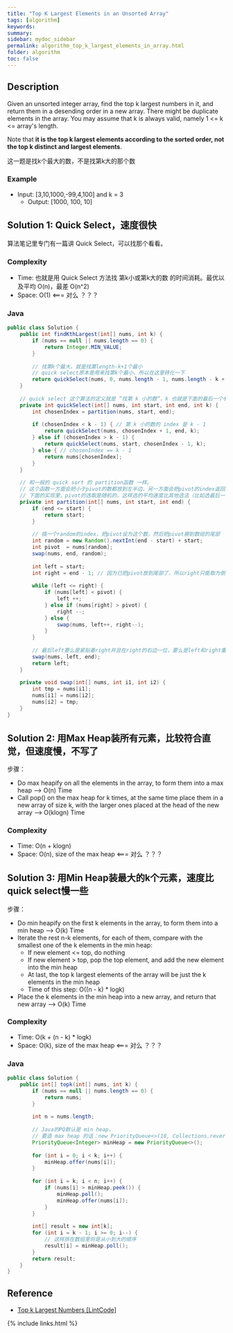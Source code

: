 ```yaml
---
title: "Top K Largest Elements in an Unsorted Array"
tags: [algorithm]
keywords:
summary:
sidebar: mydoc_sidebar
permalink: algorithm_top_k_largest_elements_in_array.html
folder: algorithm
toc: false
---
```


## Description
Given an unsorted integer array, find the top k largest numbers in it, and return them in a desending order in a new array.
There might be duplicate elements in the array.
You may assume that k is always valid, namely 1 <= k <= array's length.

Note that **it is the top k largest elements according to the sorted order, not the top k distinct and largest elements**.

这一题是找k个最大的数，不是找第k大的那个数

### Example
* Input: [3,10,1000,-99,4,100] and k = 3
  * Output: [1000, 100, 10]

## Solution 1: Quick Select，速度很快
算法笔记里专门有一篇讲 Quick Select，可以找那个看看。

### Complexity
* Time: 也就是用 Quick Select 方法找 第k小或第k大的数 的时间消耗。最优以及平均 O(n)，最差 O(n^2)
* Space: O(1) <=== 对么 ？？？

### Java
```java
public class Solution {
    public int findKthLargest(int[] nums, int k) {
        if (nums == null || nums.length == 0) {
            return Integer.MIN_VALUE;
        }
        
        // 找第k个最大，就是找第length-k+1个最小
        // quick select原本是用来找第k个最小，所以在这里转化一下
        return quickSelect(nums, 0, nums.length - 1, nums.length - k + 1);
    }
    
    // quick select 这个算法的定义就是 “找第 k 小的数”，k 也就是下面的最后一个参数
    private int quickSelect(int[] nums, int start, int end, int k) {
        int chosenIndex = partition(nums, start, end);
        
        if (chosenIndex < k - 1) { // 第 k 小的数的 index 是 k - 1
            return quickSelect(nums, chosenIndex + 1, end, k);
        } else if (chosenIndex > k - 1) {
            return quickSelect(nums, start, chosenIndex - 1, k);
        } else { // chosenIndex == k - 1
            return nums[chosenIndex];
        }
    }
    
    // 和一般的 quick sort 的 partition函数 一样。
    // 这个函数一方面会把小于pivot的数都放到左半边，另一方面会把pivot的index返回来。
    // 下面的实现里，pivot的选取是随机的，这样选的平均速度比其他选法（比如选最后一个元素）高很多！
    private int partition(int[] nums, int start, int end) {
        if (end <= start) {
            return start;
        }
        
        // 搞一个random的index，把pivot设为这个数，然后把pivot挪到数组的尾部
        int random = new Random().nextInt(end - start) + start;
        int pivot  = nums[random];
        swap(nums, end, random);
        
        int left = start;
        int right = end - 1; // 因为已把pivot放到尾部了，所以right只能取为倒数第二个
        
        while (left <= right) {
            if (nums[left] < pivot) {
                left ++;
            } else if (nums[right] > pivot) {
                right --;
            } else {
                swap(nums, left++, right--);
            }
        }
        
        // 最后left要么是紧贴着right并且在right的右边一位，要么是left和right重合
        swap(nums, left, end);
        return left;
    }
    
    private void swap(int[] nums, int i1, int i2) {
        int tmp = nums[i1];
        nums[i1] = nums[i2];
        nums[i2] = tmp;
    }
}
```

## Solution 2: 用Max Heap装所有元素，比较符合直觉，但速度慢，不写了
步骤：
* Do max heapify on all the elements in the array, to form them into a max heap --> O(n) Time
* Call pop() on the max heap for k times, at the same time place them in a new array of size k, with the larger ones placed at the head of the new array --> O(klogn) Time

### Complexity
* Time: O(n + klogn)
* Space: O(n), size of the max heap <=== 对么 ？？？


## Solution 3: 用Min Heap装最大的k个元素，速度比quick select慢一些
步骤：
* Do min heapify on the first k elements in the array, to form them into a min heap --> O(k) Time
* Iterate the rest n-k elements, for each of them, compare with the smallest one of the k elements in the min heap:
  * If new element <= top, do nothing
  * If new element > top, pop the top element, and add the new element into the min heap
  * At last, the top k largest elements of the array will be just the k elements in the min heap
  * Time of this step: O((n - k) * logk)
* Place the k elements in the min heap into a new array, and return that new array --> O(k) Time

### Complexity
* Time: O(k + (n - k) * logk)
* Space: O(k), size of the max heap <=== 对么 ？？？

### Java
```java
public class Solution {
    public int[] topk(int[] nums, int k) {
        if (nums == null || nums.length == 0) {
            return nums;
        }
        
        int n = nums.length;
        
        // Java的PQ默认是 min heap，
        // 要造 max heap 的话：new PriorityQueue<>(10, Collections.reverseOrder())
        PriorityQueue<Integer> minHeap = new PriorityQueue<>();
        
        for (int i = 0; i < k; i++) {
            minHeap.offer(nums[i]);
        }
        
        for (int i = k; i < n; i++) {
            if (nums[i] > minHeap.peek()) {
                minHeap.poll();
                minHeap.offer(nums[i]);
            }
        }
        
        int[] result = new int[k];
        for (int i = k - 1; i >= 0; i--) {
            // 这样排在数组里将是从小到大的顺序
            result[i] = minHeap.poll();
        }
        return result;
    }
}
```

## Reference
* [Top k Largest Numbers [LintCode]](https://www.lintcode.com/problem/top-k-largest-numbers/description)

{% include links.html %}
